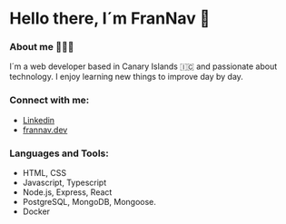 # Hello there, I´m FranNav  👋

### About me  🧑🏻‍💻

I´m a web developer based in Canary Islands 🇮🇨  and passionate about technology. I enjoy learning new things to improve day by day.



### Connect with me:

-  <a href="https://www.linkedin.com/in/fran-navarro-martinez/">Linkedin</a>
-  <a href="https://frannav.dev">frannav.dev</a>

### Languages and Tools:

- HTML, CSS
- Javascript, Typescript
- Node.js, Express, React
- PostgreSQL, MongoDB, Mongoose.
- Docker 

